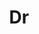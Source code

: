 ---
layout: person
given: Sarah
family: Teichmann
department: Department of Physics
title: Dr
job_title: Senior Research Fellow
crsid: sat1003
image: /assets/upload/Teichmann_Sarah.jpg
webpage: https://www.teichlab.org
biography: 'Sarah develops computational methods, to explore structural biology, genomics
  and single cell biology data. She showed that protein complexes assemble via stereotypical
  pathways, helping us understand mechanisms of genetic diseases including cancer.
  These insights aid design in protein engineering, and in deciphering protein interaction
  and cell communication networks. Applying analogous ideas, she uncovered principles
  of transcriptional network evolution in prokaryotes and eukaryotes. She pioneered
  application of single cell technologies, coupled with innovative computational methods,
  to study human tissues, discovering novel immune, epithelial, and stromal cell states
  across development, adult and disease tissue. Human studies include exploration
  of the maternal-fetal interface, complex lymphoid organs such as the thymus, and
  systems such as the airways. These approaches have delivered insights into human
  disease including cancer, respiratory, and auto-immune disease and have profound
  implications for therapeutic development including target discovery, tissue engineering
  and cell therapies.


  Sarah is co-founder and co-leader of the international Human Cell Atlas consortium,
  which uses single cell genomics and spatial methodologies to create a comprehensive
  high resolution map of the human body.'
---